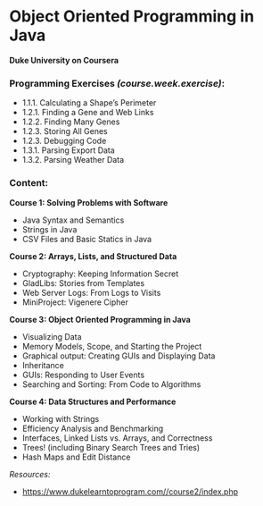 # Object Oriented Programming in Java
**Duke University on Coursera**


### Programming Exercises *(course.week.exercise)*: 
- 1.1.1. Calculating a Shape’s Perimeter
- 1.2.1. Finding a Gene and Web Links
- 1.2.2. Finding Many Genes
- 1.2.3. Storing All Genes
- 1.2.3. Debugging Code
- 1.3.1. Parsing Export Data
- 1.3.2. Parsing Weather Data

### Content:

**Course 1: Solving Problems with Software**
- Java Syntax and Semantics
- Strings in Java
- CSV Files and Basic Statics in Java

**Course 2: Arrays, Lists, and Structured Data**
- Cryptography: Keeping Information Secret
- GladLibs: Stories from Templates
- Web Server Logs: From Logs to Visits
- MiniProject: Vigenere Cipher

**Course 3: Object Oriented Programming in Java**
- Visualizing Data
- Memory Models, Scope, and Starting the Project
- Graphical output: Creating GUIs and Displaying Data
- Inheritance
- GUIs: Responding to User Events
- Searching and Sorting: From Code to Algorithms

**Course 4: Data Structures and Performance**
- Working with Strings
- Efficiency Analysis and Benchmarking
- Interfaces, Linked Lists vs. Arrays, and Correctness
- Trees! (including Binary Search Trees and Tries)
- Hash Maps and Edit Distance

*Resources:*
- https://www.dukelearntoprogram.com//course2/index.php